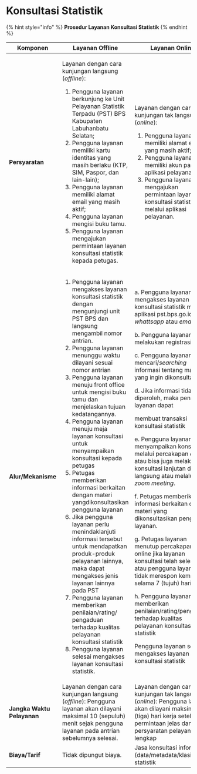# Konsultasi Statistik



{% hint style="info" %}
**Prosedur Layanan Konsultasi Statistik**&#x20;
{% endhint %}

| Komponen                   | Layanan Offline                                                                                                                                                                                                                                                                                                                                                                                                                                                                                                                                                                                                                                                                                                                                                                                                                                                                                                           | Layanan Online                                                                                                                                                                                                                                                                                                                                                                                                                                                                                                                                                                                                                                                                                                                                                                                                                                                                                                                                                                                                                                                                                |
| -------------------------- | ------------------------------------------------------------------------------------------------------------------------------------------------------------------------------------------------------------------------------------------------------------------------------------------------------------------------------------------------------------------------------------------------------------------------------------------------------------------------------------------------------------------------------------------------------------------------------------------------------------------------------------------------------------------------------------------------------------------------------------------------------------------------------------------------------------------------------------------------------------------------------------------------------------------------- | --------------------------------------------------------------------------------------------------------------------------------------------------------------------------------------------------------------------------------------------------------------------------------------------------------------------------------------------------------------------------------------------------------------------------------------------------------------------------------------------------------------------------------------------------------------------------------------------------------------------------------------------------------------------------------------------------------------------------------------------------------------------------------------------------------------------------------------------------------------------------------------------------------------------------------------------------------------------------------------------------------------------------------------------------------------------------------------------- |
| **Persyaratan**            | <p>Layanan dengan cara kunjungan langsung (<em>offline</em>):</p><ol><li>Pengguna layanan berkunjung ke Unit Pelayanan Statistik Terpadu (PST) BPS Kabupaten Labuhanbatu Selatan;</li><li>Pengguna layanan memiliki kartu identitas yang masih berlaku (KTP, SIM, Paspor, dan lain-lain);</li><li>Pengguna layanan memiliki alamat email yang masih aktif;</li><li>Pengguna layanan mengisi buku tamu.</li><li>Pengguna    layanan    mengajukan    permintaan    layanan konsultasi statistik kepada petugas.</li></ol>                                                                                                                                                                                                                                                                                                                                                                                                  | <p>Layanan dengan cara kunjungan tak langsung (<em>online</em>):</p><ol><li>Pengguna layanan memiliki alamat email yang masih aktif;</li><li>Pengguna layanan memiliki akun pada aplikasi pelayanan.</li><li>Pengguna    layanan    mengajukan    permintaan    layanan konsultasi statistik melalui aplikasi pelayanan.</li></ol>                                                                                                                                                                                                                                                                                                                                                                                                                                                                                                                                                                                                                                                                                                                                                            |
| **Alur/Mekanisme**         | <ol><li>Pengguna layanan mengakses layanan konsultasi statistik dengan mengunjungi unit PST BPS dan langsung mengambil nomor antrian.</li><li>Pengguna layanan menunggu waktu dilayani sesuai nomor antrian</li><li>Pengguna layanan menuju front office untuk mengisi buku tamu dan menjelaskan tujuan kedatangannya.</li><li>Pengguna layanan menuju meja layanan konsultasi untuk menyampaikan konsultasi kepada petugas</li><li>Petugas memberikan informasi berkaitan dengan materi yangdikonsultasikan pengguna layanan</li><li>Jika   pengguna   layanan   perlu   menindaklanjuti   informasi tersebut untuk mendapatkan produk-produk pelayanan lainnya, maka dapat mengakses jenis layanan lainnya pada PST</li><li>Pengguna layanan memberikan penilaian/rating/ pengaduan terhadap kualitas pelayanan konsultasi statistik</li><li>Pengguna layanan selesai mengakses layanan konsultasi statistik.</li></ol> | <p>a.    Pengguna layanan mengakses layanan konsultasi statistik melalui aplikasi pst.bps.go.id, <em>whattsapp</em> atau <em>email</em>.</p><p>b.    Pengguna layanan melakukan registrasi</p><p>c.     Pengguna layanan mencari/<em>searching</em> informasi tentang materi yang ingin dikonsultasikan</p><p>d.    Jika informasi tidak diperoleh, maka pengguna layanan dapat</p><p>membuat transaksi konsultasi statistik</p><p>e.    Pengguna layanan menyampaikan konsultasi melalui percakapan <em>online</em> atau bisa juga melakukan konsultasi lanjutan datang langsung atau melalui <em>zoom meeting</em>.</p><p>f.      Petugas memberikan informasi berkaitan dengan materi yang dikonsultasikan pengguna layanan.</p><p>g.    Petugas layanan menutup percakapan online jika layanan konsultasi telah selesai atau pengguna layanan tidak merespon kembali selama 7 (tujuh) hari.</p><p>h.    Pengguna layanan memberikan penilaian/rating/pengaduan terhadap kualitas pelayanan konsultasi statistik</p><p>Pengguna layanan selesai mengakses layanan konsultasi statistik</p> |
| **Jangka Waktu Pelayanan** | Layanan dengan cara kunjungan langsung (_offline_): Pengguna layanan akan dilayani maksimal 10 (sepuluh) menit sejak pengguna layanan pada antrian sebelumnya selesai.                                                                                                                                                                                                                                                                                                                                                                                                                                                                                                                                                                                                                                                                                                                                                    | Layanan dengan cara kunjungan tak langsung (_online_): Pengguna layanan akan dilayani maksimal 3 (tiga) hari kerja setelah permintaan jelas dan persyaratan pelayanan lengkap                                                                                                                                                                                                                                                                                                                                                                                                                                                                                                                                                                                                                                                                                                                                                                                                                                                                                                                 |
| **Biaya/Tarif**            | Tidak dipungut biaya.                                                                                                                                                                                                                                                                                                                                                                                                                                                                                                                                                                                                                                                                                                                                                                                                                                                                                                     | Jasa konsultasi informasi (data/metadata/klasifikasi) statistik                                                                                                                                                                                                                                                                                                                                                                                                                                                                                                                                                                                                                                                                                                                                                                                                                                                                                                                                                                                                                               |

